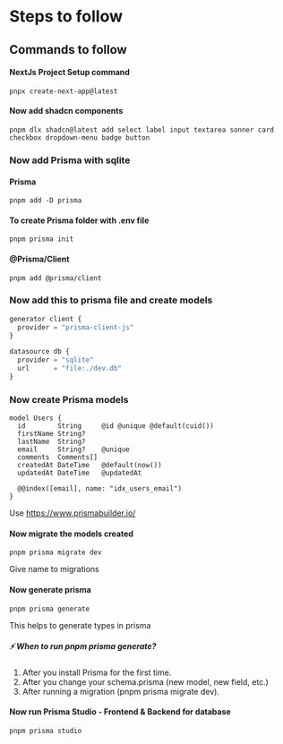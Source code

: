 # Steps to follow

## Commands to follow

#### NextJs Project Setup command

```npm
pnpx create-next-app@latest
```

#### Now add shadcn components

```npm
pnpm dlx shadcn@latest add select label input textarea sonner card checkbox dropdown-menu badge button
```

### Now add Prisma with sqlite

#### Prisma

```npm
pnpm add -D prisma
```

#### To create Prisma folder with .env file

```pnpm
pnpm prisma init
```

#### @Prisma/Client

```pnpm
pnpm add @prisma/client
```

### Now add this to prisma file and create models

```js
generator client {
  provider = "prisma-client-js"
}

datasource db {
  provider = "sqlite"
  url      = "file:./dev.db"
}
```

### Now create Prisma models

```npm
model Users {
  id        String     @id @unique @default(cuid())
  firstName String?
  lastName  String?
  email     String?    @unique
  comments  Comments[]
  createdAt DateTime   @default(now())
  updatedAt DateTime   @updatedAt

  @@index([email], name: "idx_users_email")
}
```

Use https://www.prismabuilder.io/

#### Now migrate the models created

```npm
pnpm prisma migrate dev
```

Give name to migrations

#### Now generate prisma

```npm
pnpm prisma generate
```

This helps to generate types in prisma

##### ⚡ When to run pnpm prisma generate?

1. After you install Prisma for the first time.
2. After you change your schema.prisma (new model, new field, etc.)
3. After running a migration (pnpm prisma migrate dev).

#### Now run Prisma Studio - Frontend & Backend for database

```npm
pnpm prisma studio
```
